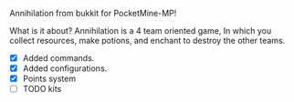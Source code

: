 Annihilation from bukkit for PocketMine-MP!

What is it about?
Annihilation is a 4 team oriented game, In which you collect resources, make potions, and enchant to destroy the other teams.

- [x] Added commands.
- [x] Added configurations.
- [x] Points system
- [ ] TODO kits
